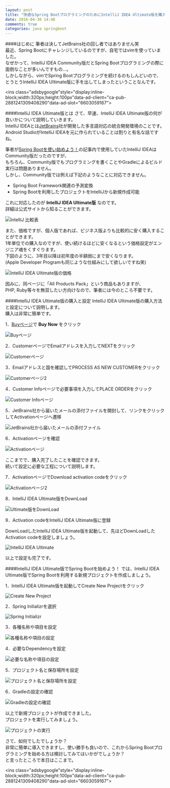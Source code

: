 ```yaml
---
layout: post
title: "快適なSpring BootプログラミングのためにIntelliJ IDEA Ultimate版を購入しよう！"
date: 2016-04-30 14:48
comments: true
categories: java springboot
---
```


####はじめに
筆者は決してJetBrains社の回し者ではありません笑  
最近、Spring Bootにチャレンジしているのですが、自宅ではvimを使っていました。  
なぜかって、IntelliJ IDEA Community版だとSpring Bootプログラミングの際に面倒なことが多いんですもの...。  
しかしながら、vimでSpring Bootプログラミングを続けるのもしんどいので、  
とうとうIntelliJ IDEA Ultimate版に手を出してしまったということなんです。  

<script async src="//pagead2.googlesyndication.com/pagead/js/adsbygoogle.js"></script>
<ins class="adsbygoogle"style="display:inline-block;width:320px;height:100px"data-ad-client="ca-pub-2881241309408290"data-ad-slot="6603059167"></ins>
<script>
(adsbygoogle = window.adsbygoogle || []).push({});
</script>

<!-- more -->

####IntelliJ IDEA Ultimate版とは
さて、早速、IntelliJ IDEA Ultimate版の何が良いかについて説明していきます。  
IntelliJ IDEAとは[JetBrains](https://www.jetbrains.com/)社が開発した多言語対応の統合開発環境のことです。  
Android StudioがIntelliJ IDEAを元に作られていることは割りと有名な話ですね。  

筆者が[Spring Bootを使い始めよう！](http://grandbig.github.io/blog/2016/04/16/start-spring-boot/)の記事内で使用していたIntelliJ IDEAはCommunity版だったのですが、  
もちろん、Community版でもプログラミングを書くことやGradleによるビルド実行は問題ありません。  
しかし、Community版では例えば下記のようなことに対応できません。  

* Spring Boot Framework関連の予測変換  
* Spring Bootを利用したプロジェクトをIntelliJから新規作成可能  

これに対応したのが **IntelliJ IDEA Ultimate版** なのです。  
詳細は公式サイトから知ることができます。  

![IntelliJ 比較表](/images/start-spring-boot-intellij-ultimate1.png)  

また、価格ですが、個人版であれば、ビジネス版よりも比較的に安く購入することができます。  
1年単位での購入なのですが、使い続けるほどに安くなるという価格設定がエンジニア魂をくすぐります。  
下図のように、3年目以降は初年度の半額弱にまで安くなります。  
(Apple Developer Programも同じような仕組みにして欲しいですね笑)  

![IntelliJ IDEA Ultimate版の価格](/images/start-spring-boot-intellij-ultimate2.png)  

因みに、同ページに「All Products Pack」という商品もありますが、  
PHP, Ruby等々を無双したい方向けなので、筆者には今のところ不要です。  

####IntelliJ IDEA Ultimate版の購入と設定
IntelliJ IDEA Ultimate版の購入方法と設定について説明します。  
購入は非常に簡単です。  

1．[Buyページ](https://www.jetbrains.com/idea/buy/#edition=personal)で **Buy Now** をクリック  

![Buyページ](/images/start-spring-boot-intellij-ultimate2.png)  

2．CustomerページでEmailアドレスを入力してNEXTをクリック  

![Customerページ](/images/start-spring-boot-intellij-ultimate3.png)  

3．Emailアドレスと国を確認してPROCESS AS NEW CUSTOMERをクリック  

![Customerページ2](/images/start-spring-boot-intellij-ultimate4.png)  

4．Customer Infoページで必要事項を入力してPLACE ORDERをクリック  

![Customer Infoページ](/images/start-spring-boot-intellij-ultimate5.png)  

5．JetBrains社から届いたメールの添付ファイルを開封して、リンクをクリックしてActivationページへ遷移  

![JetBrains社から届いたメールの添付ファイル](/images/start-spring-boot-intellij-ultimate6.png)  

6．Activationページを確認  

![Activationページ](/images/start-spring-boot-intellij-ultimate7.png)  

ここまでで、購入完了したことを確認できます。  
続いて設定に必要な工程について説明します。  

7．ActivationページでDownload activation codeをクリック  

![Activationページ2](/images/start-spring-boot-intellij-ultimate8.png)  

8．IntelliJ IDEA Ultimate版をDownLoad  

![Ultimate版をDownLoad](/images/start-spring-boot-intellij-ultimate9.png)  

9．Activation codeをIntelliJ IDEA Ultimate版に登録  

DownLoadしたIntelliJ IDEA Ultimate版を起動して、先ほどDownLoadしたActivation codeを設定しましょう。  

![IntelliJ IDEA Ultimate](/images/start-spring-boot-intellij-ultimate10.png)  

以上で設定も完了です。  

####IntelliJ IDEA Ultimate版でSpring Bootを始めよう！
では、IntelliJ IDEA Ultimate版でSpring Bootを利用する新規プロジェクトを作成しましょう。  

1．IntelliJ IDEA Ultimate版を起動してCreate New Projectをクリック  

![Create New Project](/images/start-spring-boot-intellij-ultimate11.png)  

2．Spring Inilializrを選択  

![Spring Initializr](/images/start-spring-boot-intellij-ultimate12.png)  

3．各種名称や項目を設定  

![各種名称や項目の設定](/images/start-spring-boot-intellij-ultimate13.png)  

4．必要なDependencyを設定  

![必要な名称や項目の設定](/images/start-spring-boot-intellij-ultimate14.png)  

5．プロジェクト名と保存場所を設定  

![プロジェクト名と保存場所を設定](/images/start-spring-boot-intellij-ultimate15.png)  

6．Gradleの設定の確認  

![Gradleの設定の確認](/images/start-spring-boot-intellij-ultimate16.png)  

以上で新規プロジェクトが作成できました。  
プロジェクトを実行してみましょう。  

![プロジェクトの実行](/images/start-spring-boot-intellij-ultimate17.png)  

さて、如何でしたでしょうか？  
非常に簡単に導入できますし、使い勝手も良いので、これからSpring Bootプログラミングを始める方は検討してみてはいかがでしょうか？  
と言ったところで本日はここまで。  

<script async src="//pagead2.googlesyndication.com/pagead/js/adsbygoogle.js"></script>
<ins class="adsbygoogle"style="display:inline-block;width:320px;height:100px"data-ad-client="ca-pub-2881241309408290"data-ad-slot="6603059167"></ins>
<script>
(adsbygoogle = window.adsbygoogle || []).push({});
</script>
